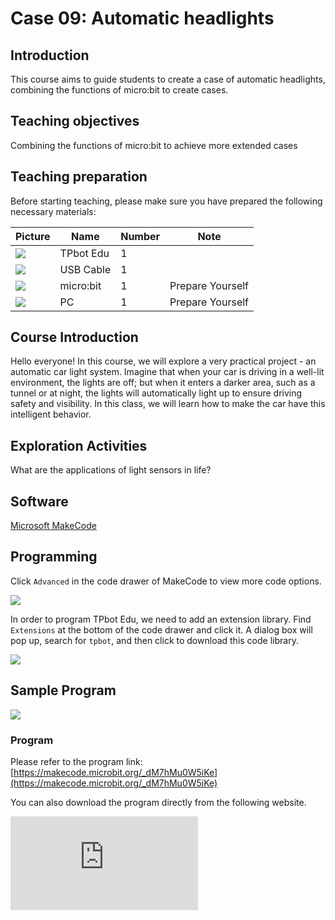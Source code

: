 ﻿---
sidebar_position: 9
sidebar_label: Automatic headlight
---

# Case 09: Automatic headlights

## Introduction

This course aims to guide students to create a case of automatic headlights, combining the functions of micro:bit to create cases.

## Teaching objectives

Combining the functions of micro:bit to achieve more extended cases

## Teaching preparation

Before starting teaching, please make sure you have prepared the following necessary materials:

| Picture | Name | Number | Note |
|---|---|---|---|
| ![](https://wiki-media-ef.oss-cn-hongkong.aliyuncs.com/docs/microbit/microbit-smart-car/microbit-tpbot-edu/TPBot_tianpeng_edu.png)| TPbot Edu | 1 |   |
| ![](https://wiki-media-ef.oss-cn-hongkong.aliyuncs.com/docs/microbit/interesting-case/cutebot-fun-football-game-kit/cases-libraries/images/USB-data-cable.png) | USB Cable | 1 |   |
| ![](https://wiki-media-ef.oss-cn-hongkong.aliyuncs.com/docs/microbit/interesting-case/cutebot-fun-football-game-kit/cases-libraries/images/microbit.png) | micro:bit | 1 | Prepare Yourself |
| ![](https://wiki-media-ef.oss-cn-hongkong.aliyuncs.com/docs/microbit/interesting-case/cutebot-fun-football-game-kit/cases-libraries/images/pc.png) | PC | 1 | Prepare Yourself |

## Course Introduction

Hello everyone! In this course, we will explore a very practical project - an automatic car light system. Imagine that when your car is driving in a well-lit environment, the lights are off; but when it enters a darker area, such as a tunnel or at night, the lights will automatically light up to ensure driving safety and visibility. In this class, we will learn how to make the car have this intelligent behavior.

## Exploration Activities

What are the applications of light sensors in life?

## Software

[Microsoft MakeCode](https://makecode.microbit.org/#)

## Programming

Click `Advanced` in the code drawer of MakeCode to view more code options.

![](https://wiki-media-ef.oss-cn-hongkong.aliyuncs.com/docs/microbit/microbit-smart-car/microbit-tpbot/images/TPBot_tianpeng_case_01_02.png)

In order to program TPbot Edu, we need to add an extension library. Find `Extensions` at the bottom of the code drawer and click it. A dialog box will pop up, search for `tpbot`, and then click to download this code library.

![](https://wiki-media-ef.oss-cn-hongkong.aliyuncs.com/docs/microbit/microbit-smart-car/microbit-tpbot/images/TPBot_tianpeng_case_01_03.png)


## Sample Program

![](https://wiki-media-ef.oss-cn-hongkong.aliyuncs.com/docs/microbit/microbit-smart-car/microbit-tpbot-edu/TPBot_tianpeng_edu_case_09_07.png)

### Program

Please refer to the program link: [https://makecode.microbit.org/_dM7hMu0W5iKe](https://makecode.microbit.org/_dM7hMu0W5iKe)

You can also download the program directly from the following website.

<div
    style={{
        position: 'relative',
        paddingBottom: '60%',
        overflow: 'hidden',
    }}
>
    <iframe
        src="https://makecode.microbit.org/_dM7hMu0W5iKe"
        frameborder="0"
        sandbox="allow-popups allow-forms allow-scripts allow-same-origin"
        style={{
            position: 'absolute',
            width: '100%',
            height: '100%',
        }}
    />
</div>


## Conclusion

After turning on the power, the car moves forward, and the lights will automatically turn on when the car drives to a dark place.

## Extended knowledge

**Application of light sensors in life**
Light sensors, also known as photosensors, are devices that can detect the intensity of ambient light. They play an important role in many daily applications. Here are some examples of light sensors in life:

1. Automatic dimming lamps
Light sensors can be used to automatically adjust the brightness of indoor or outdoor lights. Reducing the brightness of the light when the light is sufficient and increasing the brightness when the environment is dark not only improves energy efficiency but also improves comfort.

2. Smartphones and computers
Modern smartphones and computer screens automatically adjust the screen brightness according to the brightness of the surrounding environment to provide better visual effects and reduce power consumption.

3. Street lights and street lights
In many cities, street lights and street lights are equipped with light sensors so that they can automatically turn on after sunset and turn off at dawn, saving energy and improving public safety.

4. Cameras and Photography
In photography and video equipment, light sensors help automatically adjust exposure and white balance to adapt to different lighting conditions and ensure image quality.

5. Agriculture
In modern agriculture, light sensors are used to monitor the light conditions for plant growth and automatically adjust the light intensity in greenhouses to promote healthy plant growth.

6. Environmental Monitoring
Light sensors are used to monitor light levels in different environments, which is very important for studying light pollution, urban planning, and wildlife protection.

7. Security Systems
In security monitoring systems, light sensors can trigger motion-sensitive lights or cameras, which automatically activate when light changes or movement are detected to enhance security.

8. Smart Homes
In smart home systems, light sensors are linked to other smart devices, such as automatic curtains, smart blinds, etc., which automatically adjust according to light intensity to optimize the living environment.

9. Cars
In cars, light sensors are used to automatically adjust the brightness of interior lights and dashboards, as well as activate or turn off headlights to improve driving safety.

10. Wearable devices
In some smart watches and fitness trackers, light sensors are used to adjust the brightness of the display screen under different lighting conditions for easier reading by users.

Light sensors are widely used. They provide information about the ambient light level to help various devices and systems automatically adapt to environmental changes, improve efficiency and user experience.
